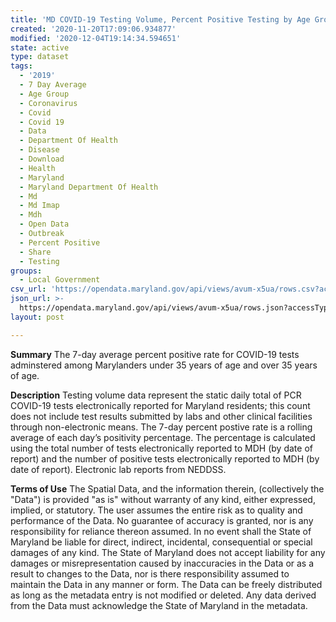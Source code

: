 ```yaml
---
title: 'MD COVID-19 Testing Volume, Percent Positive Testing by Age Group (7-Day Avg)'
created: '2020-11-20T17:09:06.934877'
modified: '2020-12-04T19:14:34.594651'
state: active
type: dataset
tags:
  - '2019'
  - 7 Day Average
  - Age Group
  - Coronavirus
  - Covid
  - Covid 19
  - Data
  - Department Of Health
  - Disease
  - Download
  - Health
  - Maryland
  - Maryland Department Of Health
  - Md
  - Md Imap
  - Mdh
  - Open Data
  - Outbreak
  - Percent Positive
  - Share
  - Testing
groups:
  - Local Government
csv_url: 'https://opendata.maryland.gov/api/views/avum-x5ua/rows.csv?accessType=DOWNLOAD'
json_url: >-
  https://opendata.maryland.gov/api/views/avum-x5ua/rows.json?accessType=DOWNLOAD
layout: post

---
```

<b>Summary</b>
The 7-day average percent positive rate for COVID-19 tests adminstered among Marylanders under 35 years of age and over 35 years of age.

<b>Description</b>
Testing volume data represent the static daily total of PCR COVID-19 tests electronically reported for Maryland residents; this count does not include test results submitted by labs and other clinical facilities through non-electronic means. The 7-day percent postive rate is a rolling average of each day’s positivity percentage. The percentage is calculated using the total number of tests electronically reported to MDH (by date of report) and the number of positive tests electronically reported to MDH (by date of report). Electronic lab reports from NEDDSS.

<b>Terms of Use</b>
The Spatial Data, and the information therein, (collectively the "Data") is provided "as is" without warranty of any kind, either expressed, implied, or statutory. The user assumes the entire risk as to quality and performance of the Data. No guarantee of accuracy is granted, nor is any responsibility for reliance thereon assumed. In no event shall the State of Maryland be liable for direct, indirect, incidental, consequential or special damages of any kind. The State of Maryland does not accept liability for any damages or misrepresentation caused by inaccuracies in the Data or as a result to changes to the Data, nor is there responsibility assumed to maintain the Data in any manner or form. The Data can be freely distributed as long as the metadata entry is not modified or deleted. Any data derived from the Data must acknowledge the State of Maryland in the metadata.
